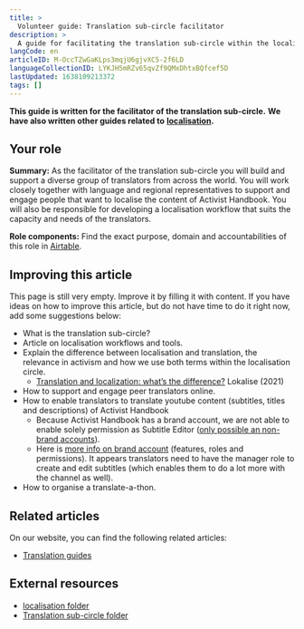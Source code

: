 ```yaml
---
title: >
  Volunteer guide: Translation sub-circle facilitator
description: >
  A guide for facilitating the translation sub-circle within the localisation circle
langCode: en
articleID: M-OccTZwGaKLps3mqjU6gjvXC5-2f6LD
languageCollectionID: LYKJH5mRZv65qvZf9QMxDhtxBQfcef5D
lastUpdated: 1638109213372
tags: []
---
```


**This guide is written for the facilitator of the translation sub-circle.** **We have also written other guides related to** [**localisation**](/support/localisation)**.**

## Your role

**Summary:** As the facilitator of the translation sub-circle you will build and support a diverse group of translators from across the world. You will work closely together with language and regional representatives to support and engage people that want to localise the content of Activist Handbook. You will also be responsible for developing a localisation workflow that suits the capacity and needs of the translators.

**Role components:** Find the exact purpose, domain and accountabilities of this role in [Airtable](https://airtable.com/shr6GqOJ7587fNbEn/tbloV4g8loVisebVz).

## Improving this article

This page is still very empty. Improve it by filling it with content. If you have ideas on how to improve this article, but do not have time to do it right now, add some suggestions below:

-   What is the translation sub-circle?
-   Article on localisation workflows and tools.
-   Explain the difference between localisation and translation, the relevance in activism and how we use both terms within the localisation circle.
    -   [Translation and localization: what’s the difference?](https://lokalise.com/blog/translation-and-localization-difference/) Lokalise (2021)
-   How to support and engage peer translators online.
-   How to enable translators to translate youtube content (subtitles, titles and descriptions) of Activist Handbook
    -   Because Activist Handbook has a brand account, we are not able to enable solely permission as Subtitle Editor ([only possible an non-brand accounts](https://support.google.com/youtube/answer/11983512?hl=en&ref_topic=7296214#zippy=%2Cgive-access-to-subtitle-editor-role-as-a-channel-owner-or-manager)).
    -   Here is [more info on brand account](https://support.google.com/youtube/answer/9367690#channelpermissions) (features, roles and permissions). It appears translators need to have the manager role to create and edit subtitles (which enables them to do a lot more with the channel as well).
-   How to organise a translate-a-thon.

## Related articles

On our website, you can find the following related articles:

-   [Translation guides](/support/localisation/translate)

## External resources

-   [localisation folder](https://drive.google.com/drive/folders/1VYanhnyFSG9KxrgQrv2UuHuUKx2NIyoK?usp=sharing)
-   [Translation sub-circle folder](https://drive.google.com/drive/folders/102AkV0725MQQKluf00uYHkS6wzjinhws?usp=sharing)